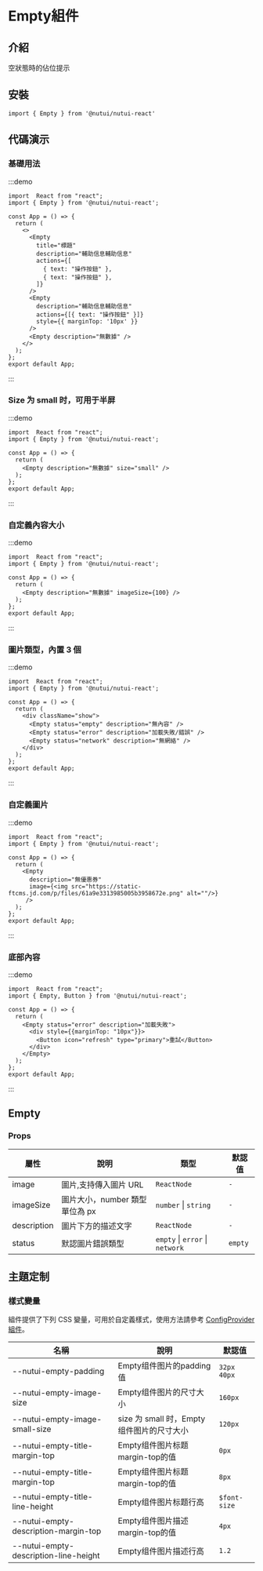 # Empty組件

## 介紹

空狀態時的佔位提示

## 安裝

```tsx
import { Empty } from '@nutui/nutui-react'
```

## 代碼演示

### 基礎用法

:::demo

```tsx
import  React from "react";
import { Empty } from '@nutui/nutui-react';

const App = () => {
  return (
    <>
      <Empty
        title="標題"
        description="輔助信息輔助信息"
        actions={[
          { text: "操作按鈕" },
          { text: "操作按鈕" },
        ]}
      />
      <Empty
        description="輔助信息輔助信息"
        actions={[{ text: "操作按鈕" }]}
        style={{ marginTop: '10px' }}
      />
      <Empty description="無數據" />
    </>
  );
};
export default App;
```

:::

### Size 为 small 时，可用于半屏

:::demo

```tsx
import  React from "react";
import { Empty } from '@nutui/nutui-react';

const App = () => {
  return (
    <Empty description="無數據" size="small" />
  );
};
export default App;
```

:::

### 自定義內容大小

:::demo

```tsx
import  React from "react";
import { Empty } from '@nutui/nutui-react';

const App = () => {
  return (
    <Empty description="無數據" imageSize={100} />
  );
};
export default App;
```

:::

### 圖片類型，內置 3 個

:::demo

```tsx
import  React from "react";
import { Empty } from '@nutui/nutui-react';

const App = () => {
  return (
    <div className="show">
      <Empty status="empty" description="無內容" />
      <Empty status="error" description="加載失敗/錯誤" />
      <Empty status="network" description="無網絡" />
    </div>
  );
};
export default App;
```

:::

### 自定義圖片

:::demo

```tsx
import  React from "react";
import { Empty } from '@nutui/nutui-react';

const App = () => {
  return (
    <Empty
      description="無優惠券" 
      image={<img src="https://static-ftcms.jd.com/p/files/61a9e3313985005b3958672e.png" alt=""/>}
     />
  );
};
export default App;
```

:::

### 底部內容

:::demo

```tsx
import  React from "react";
import { Empty, Button } from '@nutui/nutui-react';

const App = () => {
  return (
    <Empty status="error" description="加載失敗">
      <div style={{marginTop: "10px"}}>
        <Button icon="refresh" type="primary">重試</Button>
      </div>
    </Empty>
  );
};
export default App;
```

:::

## Empty

### Props

| 屬性 | 說明 | 類型 | 默認值 |
| --- | --- | --- | --- |
| image | 圖片,支持傳入圖片 URL | `ReactNode` | `-` |
| imageSize | 圖片大小，number 類型單位為 px | `number` \| `string` | `-` |
| description | 圖片下方的描述文字 | `ReactNode` | `-` |
| status | 默認圖片錯誤類型 | `empty` \| `error` \| `network` | `empty` |

## 主題定制

### 樣式變量

組件提供了下列 CSS 變量，可用於自定義樣式，使用方法請參考 [ConfigProvider 組件](#/zh-CN/component/configprovider)。

| 名稱 | 說明 | 默認值 |
| --- | --- | --- |
| \--nutui-empty-padding | Empty组件图片的padding值 | `32px 40px` |
| \--nutui-empty-image-size | Empty组件图片的尺寸大小 | `160px` |
| \--nutui-empty-image-small-size | size 为 small 时，Empty组件图片的尺寸大小 | `120px` |
| \--nutui-empty-title-margin-top | Empty组件图片标题margin-top的值 | `0px` |
| \--nutui-empty-title-margin-top | Empty组件图片标题margin-top的值 | `8px` |
| \--nutui-empty-title-line-height | Empty组件图片标题行高 | `$font-size` |
| \--nutui-empty-description-margin-top | Empty组件图片描述margin-top的值 | `4px` |
| \--nutui-empty-description-line-height | Empty组件图片描述行高 | `1.2` |